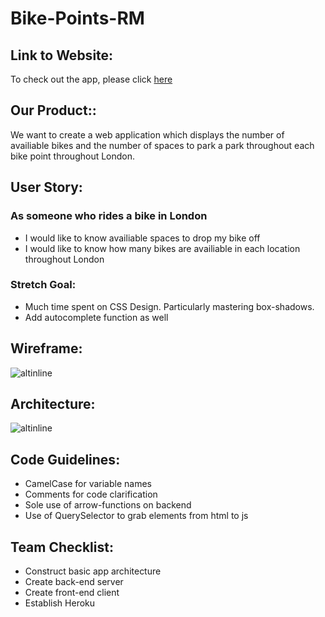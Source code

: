 # Bike-Points-RM

## Link to Website:
To check out the app, please click [here]()
## Our Product::

We want to create a web application which displays the number of availiable bikes and the number of spaces to park a park throughout each bike point throughout London.

## User Story:

### As someone who rides a bike in London

* I would like to know availiable spaces to drop my bike off
* I would like to know how many bikes are availiable in each location throughout London

### Stretch Goal:
* Much time spent on CSS Design. Particularly mastering box-shadows.
* Add autocomplete function as well

## Wireframe:

![altinline](https://user-images.githubusercontent.com/25408167/28833762-ff59232c-76e8-11e7-978c-07936ea571e0.png)

## Architecture:

![altinline](https://user-images.githubusercontent.com/25408167/28860132-d9a5a080-7763-11e7-9ae3-5b85b022c6df.JPG)

## Code Guidelines:
* CamelCase for variable names
* Comments for code clarification
* Sole use of arrow-functions on backend
* Use of QuerySelector to grab elements from html to js

## Team Checklist:
* Construct basic app architecture
* Create back-end server
* Create front-end client
* Establish Heroku
